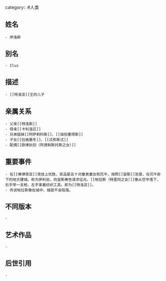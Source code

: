 category:: #人类
## 姓名
	- 伊洛斯
## 别名
	- Ilus
## 描述
	- [[特洛亚]]王的儿子
## 亲属关系
	- 父亲[[特洛斯]]
	- 母亲[[卡利洛厄]]
	- 兄弟姐妹[[阿萨剌科斯]]、[[伽倪墨得斯]]
	- 子女[[拉俄墨冬]]、[[忒弥斯忒]]
	- 配偶[[欧律狄刻（阿德剌斯托斯之女）]]
## 重要事件
	- 在[[佛律癸亚]]竞技上优胜，奖品是五十对童男童女和花牛，按照[[宙斯]]旨意，在花牛卧下的地方建城。称为伊利翁，向宙斯祷告请求征兆，[[帕拉斯（特里同之女）]]像从空中落下，右手举一支枪，左手拿着纺织工具。即为[[特洛亚]]。
	- 传说帕拉斯像在城中，城就不会陷落。
## 不同版本
	-
## 艺术作品
	-
## 后世引用
	-
